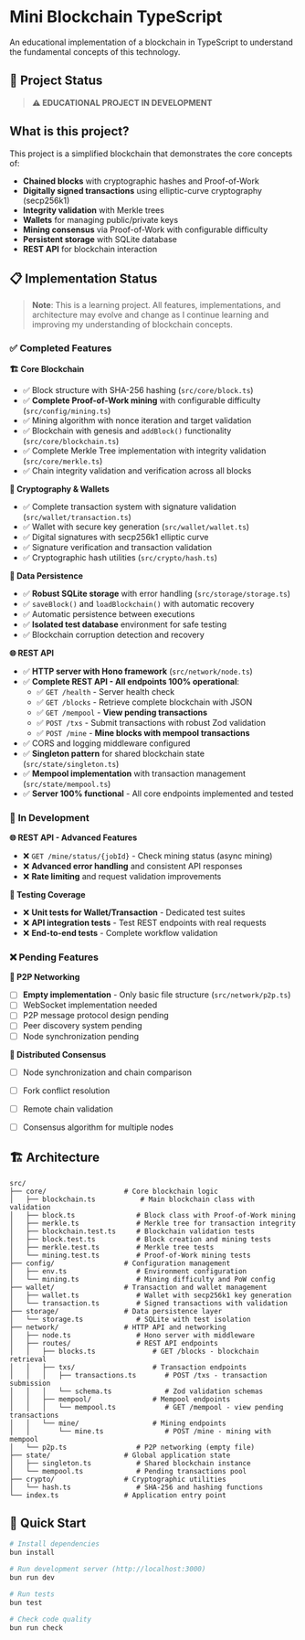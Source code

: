 # Mini Blockchain TypeScript

An educational implementation of a blockchain in TypeScript to understand the fundamental concepts of this technology.

## 🚨 Project Status

> **⚠️ EDUCATIONAL PROJECT IN DEVELOPMENT** 

## What is this project?

This project is a simplified blockchain that demonstrates the core concepts of:

* **Chained blocks** with cryptographic hashes and Proof-of-Work
* **Digitally signed transactions** using elliptic-curve cryptography (secp256k1)
* **Integrity validation** with Merkle trees
* **Wallets** for managing public/private keys
* **Mining consensus** via Proof-of-Work with configurable difficulty
* **Persistent storage** with SQLite database
* **REST API** for blockchain interaction

## 📋 Implementation Status

> **Note**: This is a learning project. All features, implementations, and architecture may evolve and change as I continue learning and improving my understanding of blockchain concepts.

### ✅ **Completed Features**

**🏗️ Core Blockchain**
- ✅ Block structure with SHA-256 hashing (`src/core/block.ts`)
- ✅ **Complete Proof-of-Work mining** with configurable difficulty (`src/config/mining.ts`)
- ✅ Mining algorithm with nonce iteration and target validation
- ✅ Blockchain with genesis and `addBlock()` functionality (`src/core/blockchain.ts`)
- ✅ Complete Merkle Tree implementation with integrity validation (`src/core/merkle.ts`)
- ✅ Chain integrity validation and verification across all blocks

**🔐 Cryptography & Wallets**
- ✅ Complete transaction system with signature validation (`src/wallet/transaction.ts`)
- ✅ Wallet with secure key generation (`src/wallet/wallet.ts`)
- ✅ Digital signatures with secp256k1 elliptic curve
- ✅ Signature verification and transaction validation
- ✅ Cryptographic hash utilities (`src/crypto/hash.ts`)

**💾 Data Persistence**
- ✅ **Robust SQLite storage** with error handling (`src/storage/storage.ts`)
- ✅ `saveBlock()` and `loadBlockchain()` with automatic recovery
- ✅ Automatic persistence between executions
- ✅ **Isolated test database** environment for safe testing
- ✅ Blockchain corruption detection and recovery

**🌐 REST API**
- ✅ **HTTP server with Hono framework** (`src/network/node.ts`)
- ✅ **Complete REST API - All endpoints 100% operational**:
  - ✅ `GET /health` - Server health check
  - ✅ `GET /blocks` - Retrieve complete blockchain with JSON
  - ✅ `GET /mempool` - **View pending transactions**
  - ✅ `POST /txs` - Submit transactions with robust Zod validation
  - ✅ `POST /mine` - **Mine blocks with mempool transactions**
- ✅ CORS and logging middleware configured
- ✅ **Singleton pattern** for shared blockchain state (`src/state/singleton.ts`)
- ✅ **Mempool implementation** with transaction management (`src/state/mempool.ts`)
- ✅ **Server 100% functional** - All core endpoints implemented and tested

### 🚧 **In Development**

**🌐 REST API - Advanced Features**
- ❌ `GET /mine/status/{jobId}` - Check mining status (async mining)
- ❌ **Advanced error handling** and consistent API responses
- ❌ **Rate limiting** and request validation improvements

**🧪 Testing Coverage**
- ❌ **Unit tests for Wallet/Transaction** - Dedicated test suites
- ❌ **API integration tests** - Test REST endpoints with real requests
- ❌ **End-to-end tests** - Complete workflow validation

### ❌ **Pending Features**

**🔗 P2P Networking**
- [ ] **Empty implementation** - Only basic file structure (`src/network/p2p.ts`)
- [ ] WebSocket implementation needed
- [ ] P2P message protocol design pending
- [ ] Peer discovery system pending
- [ ] Node synchronization pending

**🤝 Distributed Consensus**
- [ ] Node synchronization and chain comparison
- [ ] Fork conflict resolution
- [ ] Remote chain validation
- [ ] Consensus algorithm for multiple nodes


## 🏗️ Architecture

```
src/
├── core/                   # Core blockchain logic
│   ├── blockchain.ts           # Main blockchain class with validation
│   ├── block.ts               # Block class with Proof-of-Work mining
│   ├── merkle.ts              # Merkle tree for transaction integrity
│   ├── blockchain.test.ts     # Blockchain validation tests
│   ├── block.test.ts          # Block creation and mining tests  
│   ├── merkle.test.ts         # Merkle tree tests
│   └── mining.test.ts         # Proof-of-Work mining tests
├── config/                 # Configuration management
│   ├── env.ts                 # Environment configuration
│   └── mining.ts              # Mining difficulty and PoW config
├── wallet/                 # Transaction and wallet management
│   ├── wallet.ts              # Wallet with secp256k1 key generation
│   └── transaction.ts         # Signed transactions with validation
├── storage/                # Data persistence layer
│   └── storage.ts             # SQLite with test isolation
├── network/                # HTTP API and networking
│   ├── node.ts                # Hono server with middleware
│   ├── routes/                # REST API endpoints
│   │   ├── blocks.ts              # GET /blocks - blockchain retrieval
│   │   ├── txs/                   # Transaction endpoints
│   │   │   ├── transactions.ts       # POST /txs - transaction submission
│   │   │   └── schema.ts             # Zod validation schemas
│   │   ├── mempool/               # Mempool endpoints
│   │   │   └── mempool.ts            # GET /mempool - view pending transactions
│   │   └── mine/                  # Mining endpoints  
│   │       └── mine.ts               # POST /mine - mining with mempool
│   └── p2p.ts                 # P2P networking (empty file)
├── state/                  # Global application state
│   ├── singleton.ts           # Shared blockchain instance
│   └── mempool.ts             # Pending transactions pool
├── crypto/                 # Cryptographic utilities
│   └── hash.ts                # SHA-256 and hashing functions
└── index.ts                # Application entry point
```

## 🚀 Quick Start

```bash
# Install dependencies
bun install

# Run development server (http://localhost:3000)
bun run dev

# Run tests
bun test

# Check code quality
bun run check
```
